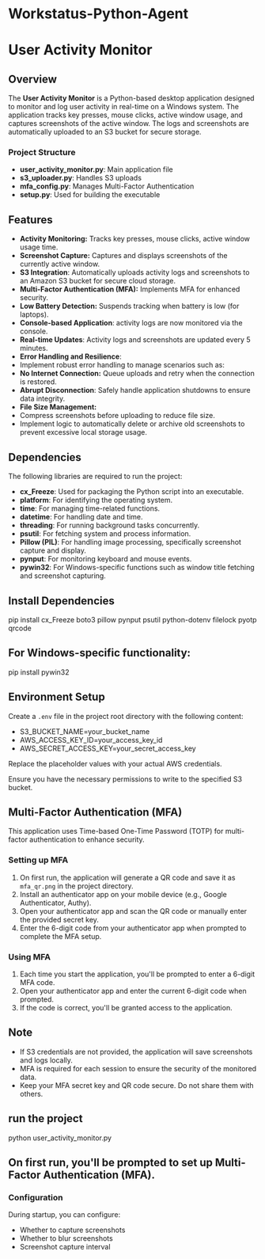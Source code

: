 # Workstatus-Python-Agent

# User Activity Monitor

## Overview
The **User Activity Monitor** is a Python-based desktop application designed to monitor and log user activity in real-time on a Windows system. The application tracks key presses, mouse clicks, active window usage, and captures screenshots of the active window. The logs and screenshots are automatically uploaded to an S3 bucket for secure storage.

### Project Structure

- **user_activity_monitor.py**: Main application file
- **s3_uploader.py**: Handles S3 uploads
- **mfa_config.py**: Manages Multi-Factor Authentication
- **setup.py**: Used for building the executable

## Features
- **Activity Monitoring:** Tracks key presses, mouse clicks, active window usage time.
- **Screenshot Capture:** Captures and displays screenshots of the currently active window.
- **S3 Integration**: Automatically uploads activity logs and screenshots to an Amazon S3 bucket for secure cloud storage.
- **Multi-Factor Authentication (MFA):** Implements MFA for enhanced security.
- **Low Battery Detection:** Suspends tracking when battery is low (for laptops).
- **Console-based Application**: activity logs are now monitored via the console.
- **Real-time Updates**: Activity logs and screenshots are updated every 5 minutes.
- **Error Handling and Resilience**:
- Implement robust error handling to manage scenarios such as:
- **No Internet Connection:** Queue uploads and retry when the connection is restored.
- **Abrupt Disconnection**: Safely handle application shutdowns to ensure data integrity.
- **File Size Management:**
- Compress screenshots before uploading to reduce file size.
- Implement logic to automatically delete or archive old screenshots to prevent
excessive local storage usage.

## Dependencies
The following libraries are required to run the project:

- **cx_Freeze**: Used for packaging the Python script into an executable.
- **platform**: For identifying the operating system.
- **time**: For managing time-related functions.
- **datetime**: For handling date and time.
- **threading**: For running background tasks concurrently.
- **psutil**: For fetching system and process information.
- **Pillow (PIL)**: For handling image processing, specifically screenshot capture and display.
- **pynput**: For monitoring keyboard and mouse events.
- **pywin32**: For Windows-specific functions such as window title fetching and screenshot capturing.


## Install Dependencies
pip install cx_Freeze boto3 pillow pynput psutil python-dotenv filelock pyotp qrcode

## For Windows-specific functionality:
pip install pywin32

## Environment Setup
Create a `.env` file in the project root directory with the following content:

- S3_BUCKET_NAME=your_bucket_name
- AWS_ACCESS_KEY_ID=your_access_key_id
- AWS_SECRET_ACCESS_KEY=your_secret_access_key

Replace the placeholder values with your actual AWS credentials.

Ensure you have the necessary permissions to write to the specified S3 bucket.

## Multi-Factor Authentication (MFA)

This application uses Time-based One-Time Password (TOTP) for multi-factor authentication to enhance security.

### Setting up MFA

1. On first run, the application will generate a QR code and save it as `mfa_qr.png` in the project directory.
2. Install an authenticator app on your mobile device (e.g., Google Authenticator, Authy).
3. Open your authenticator app and scan the QR code or manually enter the provided secret key.
4. Enter the 6-digit code from your authenticator app when prompted to complete the MFA setup.

### Using MFA

1. Each time you start the application, you'll be prompted to enter a 6-digit MFA code.
2. Open your authenticator app and enter the current 6-digit code when prompted.
3. If the code is correct, you'll be granted access to the application.

## Note

- If S3 credentials are not provided, the application will save screenshots and logs locally.
- MFA is required for each session to ensure the security of the monitored data.
- Keep your MFA secret key and QR code secure. Do not share them with others.

## run the project
python user_activity_monitor.py

## On first run, you'll be prompted to set up Multi-Factor Authentication (MFA).

### Configuration

During startup, you can configure:
- Whether to capture screenshots
- Whether to blur screenshots
- Screenshot capture interval

